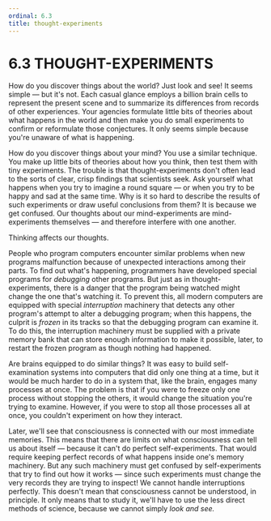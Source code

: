 ```yaml
---
ordinal: 6.3
title: thought-experiments
---
```


# 6.3 THOUGHT-EXPERIMENTS 

<p>How do you discover things about the world? Just look and see! It seems simple &mdash; but it's not. Each casual glance employs a billion brain cells to represent the present scene and to summarize its differences from records of other experiences. Your agencies formulate little bits of theories about what happens in the world and then make you do small experiments to confirm or reformulate those conjectures. It only seems simple because you're unaware of what is happening.</p>
<p>How do you discover things about your mind? You use a similar technique. You make up little bits of theories about how you think, then test them with tiny experiments. The trouble is that thought-experiments don't often lead to the sorts of clear, crisp findings that scientists seek. Ask yourself what happens when you try to imagine a round square &mdash; or when you try to be happy and sad at the same time. Why is it so hard to describe the results of such experiments or draw useful conclusions from them? It is because we get confused. Our thoughts about our mind-experiments are mind-experiments themselves &mdash; and therefore interfere with one another.</p>
<p>Thinking affects our thoughts.</p>
<p>People who program computers encounter similar problems when new programs malfunction because of unexpected interactions among their parts. To find out what's happening, programmers have developed special programs for <em>debugging</em> other programs. But just as in thought-experiments, there is a danger that the program being watched might change the one that's watching it. To prevent this, all modern computers are equipped with special <em>interruption</em> machinery that detects any other program's attempt to alter a debugging program; when this happens, the culprit is <em>frozen</em> in its tracks so that the debugging program can examine it. To do this, the interruption machinery must be supplied with a private memory bank that can store enough information to make it possible, later, to restart the frozen program as though nothing had happened.</p>
<p>Are brains equipped to do similar things? It was easy to build self-examination systems into computers that did only one thing at a time, but it would be much harder to do in a system that, like the brain, engages many processes at once. The problem is that if you were to freeze only one process without stopping the others, it would change the situation you're trying to examine. However, if you were to stop all those processes all at once, you couldn't experiment on how they interact.</p>
<p>Later, we'll see that consciousness is connected with our most immediate memories. This means that there are limits on what consciousness can tell us about itself &mdash; because it can't do perfect self-experiments. That would require keeping perfect records of what happens inside one's memory machinery. But any such machinery must get confused by self-experiments that try to find out how it works &mdash; since such experiments must change the very records they are trying to inspect! We cannot handle interruptions perfectly. This doesn't mean that consciousness cannot be understood, in principle. It only means that to study it, we'll have to use the less direct methods of science, because we cannot simply <em>look and see.</em></p>
